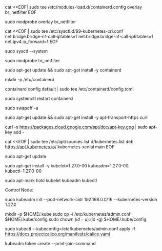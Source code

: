 
cat <<EOF| sudo tee /etc/modules-load.d/containerd.config
overlay
br_netfilter
EOF

sudo modprobe overlay br_netfilter

cat <<EOF | sudo tee /etc/sysctl.d/99-kubernetes-cri.conf
net.bridge.bridge-nf-call-iptables=1
net.bridge.bridge-nf-call-ip6tables=1
net.ipv4.ip_forward=1
EOF

sudo sysctl --system

sudo modprobe br_netfilter

sudo apt-get update && sudo apt-get install -y containerd


mkdir -p /etc/containerd

containerd config default | sudo tee /etc/containerd/config.toml

sudo systemctl restart containerd

sudo swapoff -a

sudo apt-get update && sudo apt-get install -y apt-transport-https curl

curl -s https://packages.cloud.google.com/apt/doc/apt-key.gpg | sudo apt-key add -

cat <<EOF | sudo tee /etc/apt/sources.list.d/kubernetes.list
deb https://apt.kubernetes.io/ kubernetes-xenial main
EOF

sudo apt-get update

sudo apt-get install -y kubelet=1.27.0-00 kubeadm=1.27.0-00 kubectl=1.27.0-00

sudo apt-mark hold kubelet kubeadm kubectl


Control Node:

sudo kubeadm init --pod-network-cidr 192.168.0.0/16 --kubernetes-version 1.27.0

  mkdir -p $HOME/.kube
  sudo cp -i /etc/kubernetes/admin.conf $HOME/.kube/config
  sudo chown $(id -u):$(id -g) $HOME/.kube/config

  sudo kubectl --kubeconfig=/etc/kubernetes/admin.conf apply -f https://docs.projectcalico.org/manifests/calico.yaml

  kubeadm token create --print-join-command